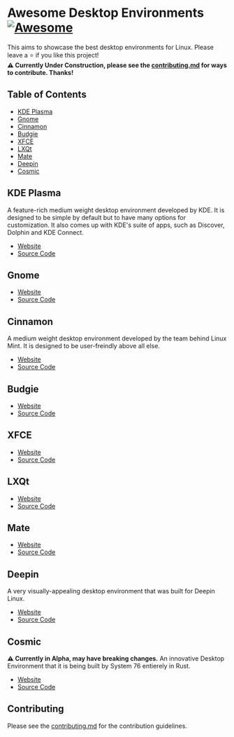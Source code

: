 # Awesome Desktop Environments [![Awesome](https://awesome.re/badge.svg)](https://awesome.re)
This aims to showcase the best desktop environments for Linux. Please leave a ⭐ if you like this project!  
**⚠️ Currently Under Construction, please see the [contributing.md](https://github.com/Inhishonor/awesome-desktop-environments/blob/main/contributing.md) for ways to contribute. Thanks!**
## Table of Contents
* [KDE Plasma](#kde-plasma) 
* [Gnome](#gnome) 
* [Cinnamon](#cinnamon) 
* [Budgie](#budgie) 
* [XFCE](#xfce) 
* [LXQt](#lxqt) 
* [Mate](#mate) 
* [Deepin](#deepin) 
* [Cosmic](#cosmic) 
## KDE Plasma
A feature-rich medium weight desktop environment developed by KDE. It is designed to be simple by default but to have many options for customization. It also comes up with KDE's suite of apps, such as Discover, Dolphin and KDE Connect.
* [Website](https://kde.org/plasma-desktop/)
* [Source Code](https://invent.kde.org/plasma)
## Gnome
* [Website](https://www.gnome.org/)
* [Source Code](https://gitlab.gnome.org/GNOME)
## Cinnamon
A medium weight desktop environment developed by the team behind Linux Mint. It is designed to be user-freindly above all else.
* [Website](https://projects.linuxmint.com/cinnamon/)
* [Source Code](https://github.com/linuxmint/cinnamon)
## Budgie
* [Website](https://buddiesofbudgie.org/)
* [Source Code](https://github.com/BuddiesOfBudgie/budgie-desktop)
## XFCE
* [Website](https://www.xfce.org/)
* [Source Code](https://gitlab.xfce.org/xfce)
## LXQt
* [Website](https://lxqt-project.org/)
* [Source Code](https://github.com/lxqt/lxqt)
## Mate
* [Website](https://mate-desktop.com/)
* [Source Code](https://github.com/mate-desktop)
## Deepin
A very visually-appealing desktop environment that was built for Deepin Linux.
* [Website](https://www.deepin.org/en/dde/)
* [Source Code]()
## Cosmic
**⚠️ Currently in Alpha, may have breaking changes.** An innovative Desktop Environment that it is being built by System 76 entierely in Rust.
* [Website](https://system76.com/cosmic/.)
* [Source Code](https://github.com/pop-os/cosmic-epoch)
## Contributing
Please see the [contributing.md](https://github.com/Inhishonor/awesome-desktop-environments/blob/main/contributing.md) for the contribution guidelines.
